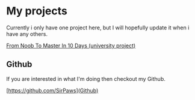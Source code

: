 # My projects
Currently i only have one project here, but I will hopefully update it when i have any others.

[From Noob To Master In 10 Days (university project)](https://sirpaws.github.io/projects/FromNoobToMasterIn10Days/)

## Github
If you are interested in what I'm doing then checkout my Github.

[https://github.com/SirPaws](Github)  

